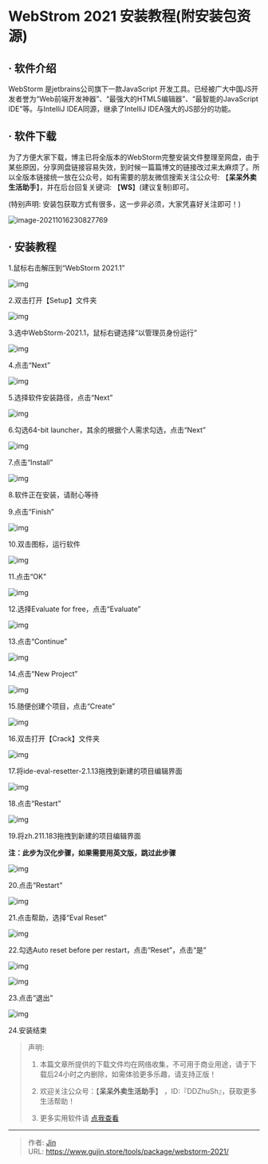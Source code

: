 # WebStrom 2021 安装教程(附安装包资源)


## · 软件介绍
WebStorm 是jetbrains公司旗下一款JavaScript 开发工具。已经被广大中国JS开发者誉为“Web前端开发神器”、“最强大的HTML5编辑器”、“最智能的JavaScript IDE”等。与IntelliJ IDEA同源，继承了IntelliJ IDEA强大的JS部分的功能。

## · 软件下载
为了方便大家下载，博主已将全版本的WebStorm完整安装文件整理至网盘，由于某些原因，分享网盘链接容易失效，到时候一篇篇博文的链接改过来太麻烦了。所以全版本链接统一放在公众号，如有需要的朋友微信搜索关注公众号: 【**呆呆外卖生活助手**】，并在后台回复关键词: 【**WS**】(建议复制)即可。

(特别声明: 安装包获取方式有很多，这一步非必须，大家凭喜好关注即可！)

![image-20211016230827769](https://img.gujin.store/img/image-20211016230827769.png)

## · 安装教程

1.鼠标右击解压到“WebStorm 2021.1”

![img](https://img.gujin.store/img/v2-c955ad0a2b9316042e9f7dfbd2392238_720w.png)

2.双击打开【Setup】文件夹

![img](https://img.gujin.store/img/v2-9475b4d551a1730b2ddd31e016a268b9_720w.png)

3.选中WebStorm-2021.1，鼠标右键选择“以管理员身份运行”

![img](https://img.gujin.store/img/v2-a7d587a0d7e816fb8f44a8994fcfc78f_720w.png)

4.点击“Next”

![img](https://img.gujin.store/img/v2-9c3d0b79cf00b2cc9312e7771c01f4d5_720w.png)

5.选择软件安装路径，点击“Next”

![img](https://img.gujin.store/img/v2-9c3d0b79cf00b2cc9312e7771c01f4d5_720w.png)

6.勾选64-bit launcher，其余的根据个人需求勾选，点击“Next”

![img](https://img.gujin.store/img/v2-06a378cce691bfd20f90b3319fdd894f_720w.png)

7.点击“Install”

![img](https://img.gujin.store/img/v2-d95b76abd1f08b0ab215ab1cf9714ebc_720w.png)

8.软件正在安装，请耐心等待

9.点击“Finish”

![img](https://img.gujin.store/img/v2-7f7d3ba0a057006f755421dadefede1b_720w.png)

10.双击图标，运行软件

![img](https://img.gujin.store/img/v2-c3c06263848de547fbb3813b104f434c_720w.png)

11.点击“OK”

![img](https://img.gujin.store/img/v2-ea5d80ccd365c4e59901601081894c92_720w.png)

12.选择Evaluate for free，点击“Evaluate”

![img](https://img.gujin.store/img/v2-bf732213945402da83783ec51495527d_720w.png)

13.点击“Continue”

![img](https://img.gujin.store/img/v2-f56549d70ddf464af159ede887d5a32c_720w.png)

14.点击“New Project”

![img](https://img.gujin.store/img/v2-95fb95b550941617a12779c2f89ebac4_720w.png)

15.随便创建个项目，点击“Create”

![img](https://img.gujin.store/img/v2-8dab71192b81bdfdf98442b88b030efc_720w.png)

16.双击打开【Crack】文件夹

![img](https://img.gujin.store/img/v2-794dc565d44fe3247b17b9525526b2f6_720w.png)

17.将ide-eval-resetter-2.1.13拖拽到新建的项目编辑界面

![img](https://img.gujin.store/img/v2-10ca444f8bd44ba5f96489572362c501_720w.png)

18.点击“Restart”

![img](https://img.gujin.store/img/v2-55bcad37a97ae7a5c14f5908a9aa2a84_720w.png)

19.将zh.211.183拖拽到新建的项目编辑界面

**注：此步为汉化步骤，如果需要用英文版，跳过此步骤**

![img](https://img.gujin.store/img/v2-f81eaad8d767d94b491fe176de3252ba_720w.png)

20.点击“Restart”

![img](https://img.gujin.store/img/v2-a93e2a7f1c6ee6924271b87210bb5a73_720w.png)

21.点击帮助，选择“Eval Reset”

![img](https://img.gujin.store/img/v2-7a6f9f51a9c59cb7513bd51449cedef6_720w.png)

22.勾选Auto reset before per restart，点击“Reset”，点击“是”

![img](https://img.gujin.store/img/v2-b1008144b1f1ed1e1c9103222ae6f8ef_720w.png)

![img](https://img.gujin.store/img/v2-2f2afd9b009a675b04566f3047d39105_720w.png)

23.点击“退出”

![img](https://img.gujin.store/img/v2-443a26d80d4bb97ffad9423d7d3fbaa1_720w.png)

24.安装结束




> 声明: 
>
> 1. 本篇文章所提供的下载文件均在网络收集，不可用于商业用途，请于下载后24小时之内删除，如需体验更多乐趣，请支持正版！
>
> 2. 欢迎关注公众号：【**呆呆外卖生活助手**】 ，ID:『DDZhuSh』，获取更多生活帮助！
>
> 3. 更多实用软件请  [点我查看](/tools)

---

> 作者: [Jin](https://img.gujin.store/img/favicon.ico)  
> URL: https://www.gujin.store/tools/package/webstorm-2021/  

